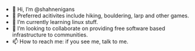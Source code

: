 - 👋 Hi, I’m @shahnenigans
- 👀 Preferred acitivites include hiking, bouldering, larp and other games.
- 🌱 I’m currently learning linux stuff.
- 💞️ I’m looking to collaborate on providing free software based infrastructure to communities.
- 📫 How to reach me: if you see me, talk to me.

<!---
leCoqEstSeb/leCoqEstSeb is a ✨ special ✨ repository because its `README.md` (this file) appears on your GitHub profile.
You can click the Preview link to take a look at your changes.
--->
